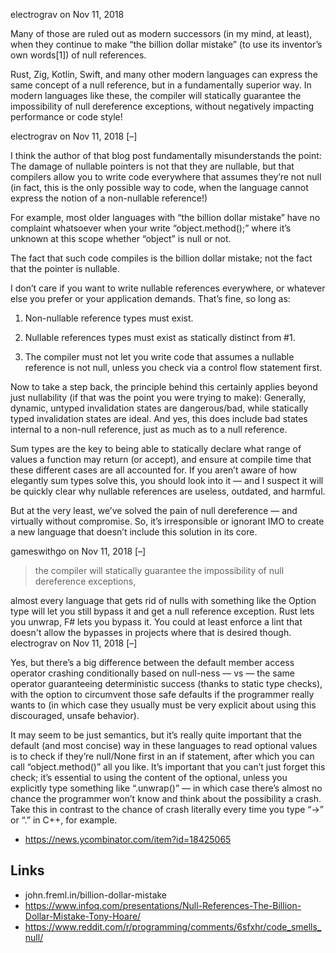 electrograv on Nov 11, 2018

Many of those are ruled out as modern successors (in my mind, at least), when they continue to make “the billion dollar mistake” (to use its inventor’s own words[1]) of null references.

Rust, Zig, Kotlin, Swift, and many other modern languages can express the same concept of a null reference, but in a fundamentally superior way. In modern languages like these, the compiler will statically guarantee the impossibility of null dereference exceptions, without negatively impacting performance or code style!

electrograv on Nov 11, 2018 [–]

I think the author of that blog post fundamentally misunderstands the point: The damage of nullable pointers is not that they are nullable, but that compilers allow you to write code everywhere that assumes they’re not null (in fact, this is the only possible way to code, when the language cannot express the notion of a non-nullable reference!)

For example, most older languages with “the billion dollar mistake” have no complaint whatsoever when your write “object.method();” where it’s unknown at this scope whether “object” is null or not.

The fact that such code compiles is the billion dollar mistake; not the fact that the pointer is nullable.

I don’t care if you want to write nullable references everywhere, or whatever else you prefer or your application demands. That’s fine, so long as:

1. Non-nullable reference types must exist.

2. Nullable references types must exist as statically distinct from #1.

3. The compiler must not let you write code that assumes a nullable reference is not null, unless you check via a control flow statement first.

Now to take a step back, the principle behind this certainly applies beyond just nullability (if that was the point you were trying to make): Generally, dynamic, untyped invalidation states are dangerous/bad, while statically typed invalidation states are ideal. And yes, this does include bad states internal to a non-null reference, just as much as to a null reference.

Sum types are the key to being able to statically declare what range of values a function may return (or accept), and ensure at compile time that these different cases are all accounted for. If you aren’t aware of how elegantly sum types solve this, you should look into it — and I suspect it will be quickly clear why nullable references are useless, outdated, and harmful.

But at the very least, we’ve solved the pain of null dereference — and virtually without compromise. So, it’s irresponsible or ignorant IMO to create a new language that doesn’t include this solution in its core.

gameswithgo on Nov 11, 2018 [–]

> the compiler will statically guarantee the impossibility of null dereference exceptions,

almost every language that gets rid of nulls with something like the Option type will let you still bypass it and get a null reference exception. Rust lets you unwrap, F# lets you bypass it. You could at least enforce a lint that doesn't allow the bypasses in projects where that is desired though.
electrograv on Nov 11, 2018 [–]

Yes, but there’s a big difference between the default member access operator crashing conditionally based on null-ness — vs — the same operator guaranteeing deterministic success (thanks to static type checks), with the option to circumvent those safe defaults if the programmer really wants to (in which case they usually must be very explicit about using this discouraged, unsafe behavior).

It may seem to be just semantics, but it’s really quite important that the default (and most concise) way in these languages to read optional values is to check if they’re null/None first in an if statement, after which you can call “object.method()” all you like. It’s important that you can’t just forget this check; it’s essential to using the content of the optional, unless you explicitly type something like “.unwrap()” — in which case there’s almost no chance the programmer won’t know and think about the possibility a crash. Take this in contrast to the chance of crash literally every time you type “->” or “.” in C++, for example.

- https://news.ycombinator.com/item?id=18425065

## Links

- john.freml.in/billion-dollar-mistake
- https://www.infoq.com/presentations/Null-References-The-Billion-Dollar-Mistake-Tony-Hoare/
- https://www.reddit.com/r/programming/comments/6sfxhr/code_smells_null/
